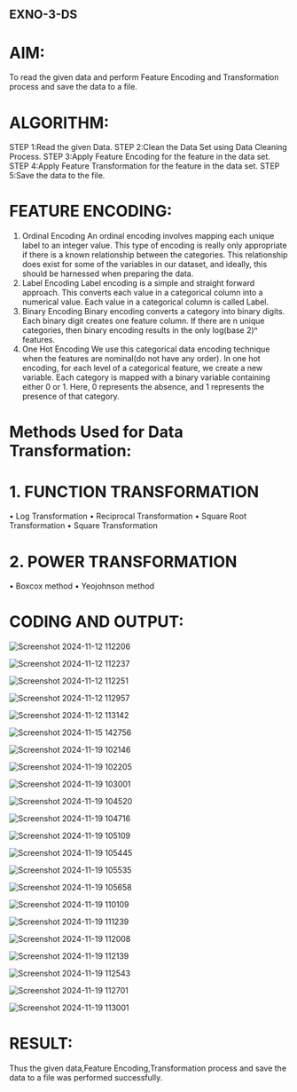 ## EXNO-3-DS

# AIM:
To read the given data and perform Feature Encoding and Transformation process and save the data to a file.

# ALGORITHM:
STEP 1:Read the given Data.
STEP 2:Clean the Data Set using Data Cleaning Process.
STEP 3:Apply Feature Encoding for the feature in the data set.
STEP 4:Apply Feature Transformation for the feature in the data set.
STEP 5:Save the data to the file.

# FEATURE ENCODING:
1. Ordinal Encoding
An ordinal encoding involves mapping each unique label to an integer value. This type of encoding is really only appropriate if there is a known relationship between the categories. This relationship does exist for some of the variables in our dataset, and ideally, this should be harnessed when preparing the data.
2. Label Encoding
Label encoding is a simple and straight forward approach. This converts each value in a categorical column into a numerical value. Each value in a categorical column is called Label.
3. Binary Encoding
Binary encoding converts a category into binary digits. Each binary digit creates one feature column. If there are n unique categories, then binary encoding results in the only log(base 2)ⁿ features.
4. One Hot Encoding
We use this categorical data encoding technique when the features are nominal(do not have any order). In one hot encoding, for each level of a categorical feature, we create a new variable. Each category is mapped with a binary variable containing either 0 or 1. Here, 0 represents the absence, and 1 represents the presence of that category.

# Methods Used for Data Transformation:
  # 1. FUNCTION TRANSFORMATION
• Log Transformation
• Reciprocal Transformation
• Square Root Transformation
• Square Transformation
  # 2. POWER TRANSFORMATION
• Boxcox method
• Yeojohnson method

# CODING AND OUTPUT:


![Screenshot 2024-11-12 112206](https://github.com/user-attachments/assets/413db701-345c-4b35-b010-6e43062796dc)

![Screenshot 2024-11-12 112237](https://github.com/user-attachments/assets/439e0565-6d0a-4e0a-bde0-ed0b3c692db0)

![Screenshot 2024-11-12 112251](https://github.com/user-attachments/assets/04e4e725-a473-4f76-9e3e-d4588c15cfd3)

![Screenshot 2024-11-12 112957](https://github.com/user-attachments/assets/b3d1090f-e1df-4d79-89f8-2398741419c9)

![Screenshot 2024-11-12 113142](https://github.com/user-attachments/assets/2e4f9ae8-6c5e-424e-9684-76f72aa6a698)

![Screenshot 2024-11-15 142756](https://github.com/user-attachments/assets/43a0de19-d5de-4305-acdd-3a00a44706b3)

![Screenshot 2024-11-19 102146](https://github.com/user-attachments/assets/f45ca682-1993-4e88-82f4-ebdec20ad581)

![Screenshot 2024-11-19 102205](https://github.com/user-attachments/assets/54c8dda8-d195-4f68-995e-08fb7ef40d67)

![Screenshot 2024-11-19 103001](https://github.com/user-attachments/assets/2d105753-cbfc-47ff-b8e3-682d478aab7b)

![Screenshot 2024-11-19 104520](https://github.com/user-attachments/assets/d1689de2-5231-4c56-9b6a-077fe2cf15fa)

![Screenshot 2024-11-19 104716](https://github.com/user-attachments/assets/6bf8e596-d01a-4c5f-9338-5cfbd4b1f1c6)

![Screenshot 2024-11-19 105109](https://github.com/user-attachments/assets/4f2d9544-1ef7-458a-bbb8-346b6ae96487)

![Screenshot 2024-11-19 105445](https://github.com/user-attachments/assets/1b48163d-5df2-4e59-8f37-0d0a8a62ce38)

![Screenshot 2024-11-19 105535](https://github.com/user-attachments/assets/b01a44c8-e577-4149-8a32-2a60d111b7e9)

![Screenshot 2024-11-19 105658](https://github.com/user-attachments/assets/6c2abffd-fedb-477c-b7a1-cded3022cdad)

![Screenshot 2024-11-19 110109](https://github.com/user-attachments/assets/270d8a22-f3d0-411e-a274-969e86ade61f)

![Screenshot 2024-11-19 111239](https://github.com/user-attachments/assets/6c08fee2-096f-47d7-b7ff-2fd37946f989)

![Screenshot 2024-11-19 112008](https://github.com/user-attachments/assets/99abd114-619f-4de5-945c-96684ee6f0ad)

![Screenshot 2024-11-19 112139](https://github.com/user-attachments/assets/6f6d6b29-8e0c-4ecb-a035-5f2bf2b4f42c)

![Screenshot 2024-11-19 112543](https://github.com/user-attachments/assets/4c6cf4ca-8064-4d4d-8a46-1910489ad6ab)

![Screenshot 2024-11-19 112701](https://github.com/user-attachments/assets/97c65fca-d853-4b29-b382-495da0702530)

![Screenshot 2024-11-19 113001](https://github.com/user-attachments/assets/8defd0dc-33cd-4966-8e5a-e6182a9a930a)


# RESULT:

Thus the given data,Feature Encoding,Transformation process and save the data to a file was performed successfully.

       

